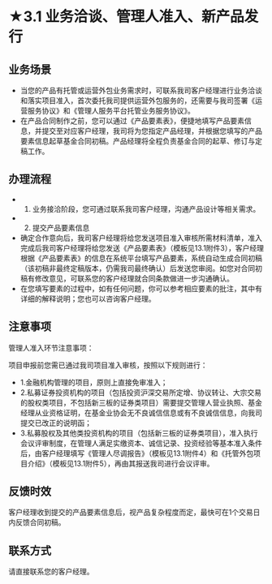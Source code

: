 # ★3.1 业务洽谈、管理人准入、新产品发行
## <i class="hicon lb1"></i>业务场景
- 当您的产品有托管或运营外包业务需求时，可联系我司客户经理进行业务洽谈和落实项目准入，首次委托我司提供运营外包服务的，还需要与我司签署《运营服务协议》和《管理人服务平台托管业务服务协议》。
- 在产品合同制作之前，您可以通过《产品要素表》，便捷地填写产品要素信息，并提交至对应客户经理，我司将为您指定产品经理，并根据您填写的产品要素信息起草基金合同初稿。产品经理将全程负责基金合同的起草、修订与定稿工作。

## <i class="hicon lb2"></i>办理流程
- 1. 业务接洽阶段，您可通过联系我司客户经理，沟通产品设计等相关需求。
- 2. 提交产品要素信息
- 确定合作意向后，我司客户经理将给您发送项目准入审核所需材料清单，准入完成后我司客户经理将给您发送《产品要素表》（模板见13.1附件3），客户经理根据《产品要素表》的信息在系统平台填写产品要素，系统自动生成合同初稿（该初稿非最终定稿版本，仍需我司最终确认）后发送您审阅。如您对合同初稿有修改意见，可联系您的客户经理就合同条款做进一步沟通确认。
- 在您填写要素的过程中，如有任何问题，你可以参考相应要素的批注，其中有详细的解释说明；您也可以咨询客户经理。

## <i class="hicon lb3"></i>注意事项
管理人准入环节注意事项：

项目申报前您需已通过我司项目准入审核，按照以下规则进行：
- 1.金融机构管理的项目，原则上直接免审准入；
- 2.私募证券投资机构的项目（包括投资沪深交易所定增、协议转让、大宗交易的股权类项目，不包括新三板的证券类项目）需要提交管理人营业执照、基金经理从业资格证明，在基金业协会无不良诚信信息或有不良诚信信息，向我司提交已改正的说明函；
- 3.私募股权及其他类投资机构的项目（包括新三板的证券类项目），准入执行会议评审制度，在管理人满足实缴资本、诚信记录、投资经验等基本准入条件后，由客户经理填写《管理人尽调报告》（模板见13.1附件4）和《托管外包项目介绍》（模板见13.1附件5），再由其报送我司进行会议评审。

## <i class="hicon lb4"></i>反馈时效
客户经理收到提交的产品要素信息后，视产品复杂程度而定，最快可在1个交易日内反馈合同初稿。

## <i class="hicon lb5"></i>联系方式
请直接联系您的客户经理。
